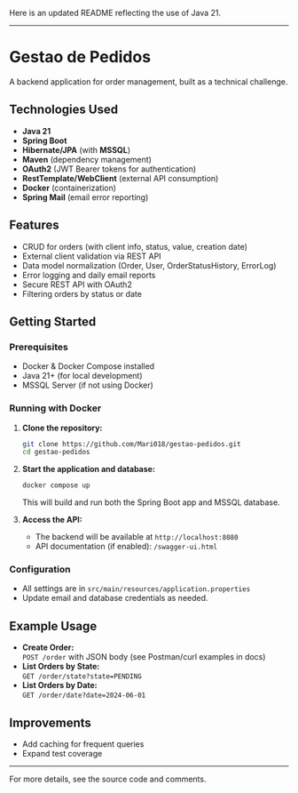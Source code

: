 Here is an updated README reflecting the use of Java 21.

---

# Gestao de Pedidos

A backend application for order management, built as a technical challenge.

## Technologies Used

- **Java 21**
- **Spring Boot**
- **Hibernate/JPA** (with **MSSQL**)
- **Maven** (dependency management)
- **OAuth2** (JWT Bearer tokens for authentication)
- **RestTemplate/WebClient** (external API consumption)
- **Docker** (containerization)
- **Spring Mail** (email error reporting)

## Features

- CRUD for orders (with client info, status, value, creation date)
- External client validation via REST API
- Data model normalization (Order, User, OrderStatusHistory, ErrorLog)
- Error logging and daily email reports
- Secure REST API with OAuth2
- Filtering orders by status or date

## Getting Started

### Prerequisites

- Docker & Docker Compose installed
- Java 21+ (for local development)
- MSSQL Server (if not using Docker)

### Running with Docker

1. **Clone the repository:**
   ```sh
   git clone https://github.com/Mari018/gestao-pedidos.git
   cd gestao-pedidos
   ```

2. **Start the application and database:**
   ```sh
   docker compose up
   ```
   This will build and run both the Spring Boot app and MSSQL database.

3. **Access the API:**
    - The backend will be available at `http://localhost:8080`
    - API documentation (if enabled): `/swagger-ui.html`

### Configuration

- All settings are in `src/main/resources/application.properties`
- Update email and database credentials as needed.

## Example Usage

- **Create Order:**  
  `POST /order` with JSON body (see Postman/curl examples in docs)
- **List Orders by State:**  
  `GET /order/state?state=PENDING`
- **List Orders by Date:**  
  `GET /order/date?date=2024-06-01`

## Improvements

- Add caching for frequent queries
- Expand test coverage

---

For more details, see the source code and comments.